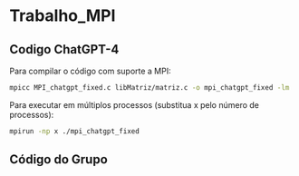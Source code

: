 # Trabalho_MPI
## Codigo ChatGPT-4
Para compilar o código com suporte a MPI:
```bash
mpicc MPI_chatgpt_fixed.c libMatriz/matriz.c -o mpi_chatgpt_fixed -lm
```

Para executar em múltiplos processos (substitua x pelo número de processos):
```bash
mpirun -np x ./mpi_chatgpt_fixed
```

## Código do Grupo